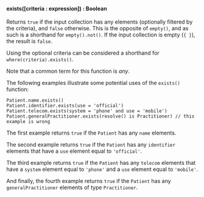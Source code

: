 #### exists([criteria : expression]) : Boolean

Returns `true` if the input collection has any elements (optionally filtered by the criteria), and `false` otherwise.
This is the opposite of `empty()`, and as such is a shorthand for `empty().not()`. If the input collection is empty (`{ }`), the result is `false`.

Using the optional criteria can be considered a shorthand for `where(criteria).exists()`.

Note that a common term for this function is _any_.

The following examples illustrate some potential uses of the `exists()` function:

``` fhirpath
Patient.name.exists()
Patient.identifier.exists(use = 'official')
Patient.telecom.exists(system = 'phone' and use = 'mobile')
Patient.generalPractitioner.exists(resolve() is Practitioner) // this example is wrong
```

The first example returns `true` if the `Patient` has any `name` elements.

The second example returns `true` if the `Patient` has any `identifier` elements that have a `use` element equal to `'official'`.

The third example returns `true` if the `Patient` has any `telecom` elements that have a `system` element equal to `'phone'` and a `use` element equal to `'mobile'`.

And finally, the fourth example returns `true` if the `Patient` has any `generalPractitioner` elements of type `Practitioner`.